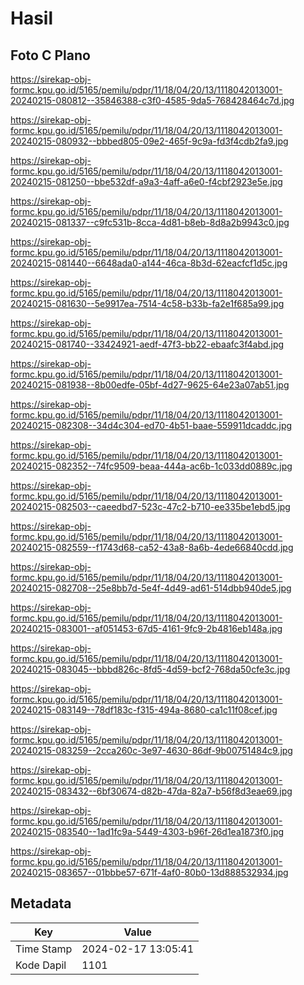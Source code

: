 # Hasil

## Foto C Plano

https://sirekap-obj-formc.kpu.go.id/5165/pemilu/pdpr/11/18/04/20/13/1118042013001-20240215-080812--35846388-c3f0-4585-9da5-768428464c7d.jpg

https://sirekap-obj-formc.kpu.go.id/5165/pemilu/pdpr/11/18/04/20/13/1118042013001-20240215-080932--bbbed805-09e2-465f-9c9a-fd3f4cdb2fa9.jpg

https://sirekap-obj-formc.kpu.go.id/5165/pemilu/pdpr/11/18/04/20/13/1118042013001-20240215-081250--bbe532df-a9a3-4aff-a6e0-f4cbf2923e5e.jpg

https://sirekap-obj-formc.kpu.go.id/5165/pemilu/pdpr/11/18/04/20/13/1118042013001-20240215-081337--c9fc531b-8cca-4d81-b8eb-8d8a2b9943c0.jpg

https://sirekap-obj-formc.kpu.go.id/5165/pemilu/pdpr/11/18/04/20/13/1118042013001-20240215-081440--6648ada0-a144-46ca-8b3d-62eacfcf1d5c.jpg

https://sirekap-obj-formc.kpu.go.id/5165/pemilu/pdpr/11/18/04/20/13/1118042013001-20240215-081630--5e9917ea-7514-4c58-b33b-fa2e1f685a99.jpg

https://sirekap-obj-formc.kpu.go.id/5165/pemilu/pdpr/11/18/04/20/13/1118042013001-20240215-081740--33424921-aedf-47f3-bb22-ebaafc3f4abd.jpg

https://sirekap-obj-formc.kpu.go.id/5165/pemilu/pdpr/11/18/04/20/13/1118042013001-20240215-081938--8b00edfe-05bf-4d27-9625-64e23a07ab51.jpg

https://sirekap-obj-formc.kpu.go.id/5165/pemilu/pdpr/11/18/04/20/13/1118042013001-20240215-082308--34d4c304-ed70-4b51-baae-559911dcaddc.jpg

https://sirekap-obj-formc.kpu.go.id/5165/pemilu/pdpr/11/18/04/20/13/1118042013001-20240215-082352--74fc9509-beaa-444a-ac6b-1c033dd0889c.jpg

https://sirekap-obj-formc.kpu.go.id/5165/pemilu/pdpr/11/18/04/20/13/1118042013001-20240215-082503--caeedbd7-523c-47c2-b710-ee335be1ebd5.jpg

https://sirekap-obj-formc.kpu.go.id/5165/pemilu/pdpr/11/18/04/20/13/1118042013001-20240215-082559--f1743d68-ca52-43a8-8a6b-4ede66840cdd.jpg

https://sirekap-obj-formc.kpu.go.id/5165/pemilu/pdpr/11/18/04/20/13/1118042013001-20240215-082708--25e8bb7d-5e4f-4d49-ad61-514dbb940de5.jpg

https://sirekap-obj-formc.kpu.go.id/5165/pemilu/pdpr/11/18/04/20/13/1118042013001-20240215-083001--af051453-67d5-4161-9fc9-2b4816eb148a.jpg

https://sirekap-obj-formc.kpu.go.id/5165/pemilu/pdpr/11/18/04/20/13/1118042013001-20240215-083045--bbbd826c-8fd5-4d59-bcf2-768da50cfe3c.jpg

https://sirekap-obj-formc.kpu.go.id/5165/pemilu/pdpr/11/18/04/20/13/1118042013001-20240215-083149--78df183c-f315-494a-8680-ca1c11f08cef.jpg

https://sirekap-obj-formc.kpu.go.id/5165/pemilu/pdpr/11/18/04/20/13/1118042013001-20240215-083259--2cca260c-3e97-4630-86df-9b00751484c9.jpg

https://sirekap-obj-formc.kpu.go.id/5165/pemilu/pdpr/11/18/04/20/13/1118042013001-20240215-083432--6bf30674-d82b-47da-82a7-b56f8d3eae69.jpg

https://sirekap-obj-formc.kpu.go.id/5165/pemilu/pdpr/11/18/04/20/13/1118042013001-20240215-083540--1ad1fc9a-5449-4303-b96f-26d1ea1873f0.jpg

https://sirekap-obj-formc.kpu.go.id/5165/pemilu/pdpr/11/18/04/20/13/1118042013001-20240215-083657--01bbbe57-671f-4af0-80b0-13d888532934.jpg


## Metadata

| Key        | Value               |
| ---------- | ------------------- |
| Time Stamp | 2024-02-17 13:05:41 |
| Kode Dapil | 1101                |



